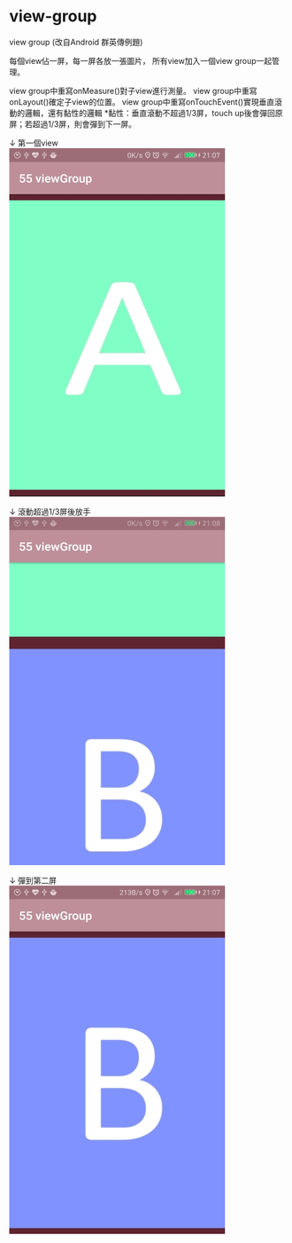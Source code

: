 # view-group
view group (改自Android 群英傳例題)

每個view佔一屏，每一屏各放一張圖片，
所有view加入一個view group一起管理。

view group中重寫onMeasure()對子view進行測量。
view group中重寫onLayout()確定子view的位置。
view group中重寫onTouchEvent()實現垂直滾動的邏輯，還有黏性的邏輯
*黏性：垂直滾動不超過1/3屏，touch up後會彈回原屏；若超過1/3屏，則會彈到下一屏。

↓ 第一個view<br>
![Example1](pic1.jpg)

↓ 滾動超過1/3屏後放手<br>
![Example1](pic2.jpg)

↓ 彈到第二屏<br>
![Example1](pic3.jpg)
